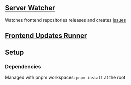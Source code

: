 ## [Server Watcher](./packages/server-watcher/README.md)

Watches frontend repositories releases and creates [issues](https://github.com/simple-frontend-dev/update-watcher/issues)

## [Frontend Updates Runner](./packages/frontend-updates-runner/README.md)

## Setup

### Dependencies

Managed with pnpm workspaces: `pnpm install` at the root

